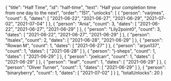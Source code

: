 {
  "title": "Half Time",
  "id": "half-time",
  "text": "Half your completion time from one day to the next",
  "order": "151",
  "unlocks": [
    {
      "person": "varjmes",
      "count": 5,
      "dates": [
        "2021-06-22",
        "2021-06-27",
        "2021-06-29",
        "2021-07-02",
        "2021-07-04"
      ]
    },
    {
      "person": "Ania",
      "count": 3,
      "dates": [
        "2021-06-22",
        "2021-06-27",
        "2021-06-29"
      ]
    },
    {
      "person": "Lily2point0",
      "count": 3,
      "dates": [
        "2021-06-22",
        "2021-06-27",
        "2021-06-29"
      ]
    },
    {
      "person": "itsalex",
      "count": 2,
      "dates": [
        "2021-06-28",
        "2021-06-29"
      ]
    },
    {
      "person": "Rowan M",
      "count": 1,
      "dates": [
        "2021-06-27"
      ]
    },
    {
      "person": "arjun137",
      "count": 1,
      "dates": [
        "2021-06-28"
      ]
    },
    {
      "person": "j-sheps",
      "count": 1,
      "dates": [
        "2021-06-29"
      ]
    },
    {
      "person": "joelcarr",
      "count": 1,
      "dates": [
        "2021-06-29"
      ]
    },
    {
      "person": "leaf",
      "count": 1,
      "dates": [
        "2021-06-29"
      ]
    },
    {
      "person": "Oliver Turner",
      "count": 1,
      "dates": [
        "2021-06-29"
      ]
    },
    {
      "person": "binaryberry",
      "count": 1,
      "dates": [
        "2021-07-02"
      ]
    }
  ],
  "totalUnlocks": 20
}